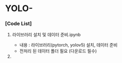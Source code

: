 # YOLO-



### [Code List]
1. 라이브러리 설치 및 데이터 준비.ipynb
   - 내용 : 라이브러리(pytorch, yolov5) 설치, 데이터 준비
   - 전처리 된 데이터 폴더 필요 (다운로드 필수)  

2. 
